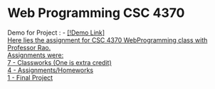# Web Programming CSC 4370
Demo for Project : - <a href="https://codepen.io/notkash/project/editor/Dvdjpy"> [!Demo Link]  
Here lies the assignment for CSC 4370 WebProgramming class with Professor Rao.  
Assignments were:  
7 - Classworks (One is extra credit)  
4 - Assignments/Homeworks  
1 - Final Project  
